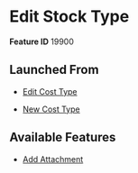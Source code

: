 # Edit Stock Type

**Feature ID** 19900

## Launched From

- [Edit Cost Type](Edit%20Cost%20Type.md)

- [New Cost Type](New%20Cost%20Type.md)

## Available Features

- [Add Attachment](Add%20Attachment.md)





































































